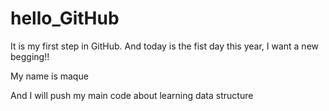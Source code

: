 # hello_GitHub
It is my first step in GitHub.
And today is the fist day this year, I want a new begging!!


<p>My name is maque
<p>And I will push my main code about learning data structure

